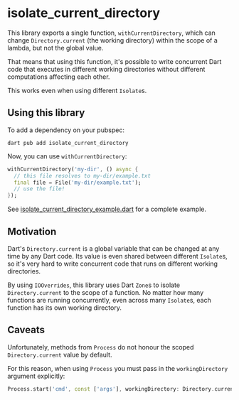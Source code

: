 # isolate_current_directory

This library exports a single function, `withCurrentDirectory`, which can change `Directory.current`
(the working directory) within the scope of a lambda, but not the global value.

That means that using this function, it's possible to write concurrent Dart code that executes in different
working directories without different computations affecting each other.

This works even when using different `Isolate`s.

## Using this library

To add a dependency on your pubspec:

```shell
dart pub add isolate_current_directory
```

Now, you can use `withCurrentDirectory`:

```dart
withCurrentDirectory('my-dir', () async {
  // this file resolves to my-dir/example.txt
  final file = File('my-dir/example.txt');
  // use the file!
});
```

See [isolate_current_directory_example.dart](example/isolate_current_directory_example.dart) for a complete example.

## Motivation

Dart's `Directory.current` is a global variable that can be changed at any time by any Dart code. Its value is even
shared between different `Isolate`s, so it's very hard to write concurrent code that runs on different working
directories.

By using `IOOverrides`, this library uses Dart `Zone`s to isolate `Directory.current` to the scope of a function.
No matter how many functions are running concurrently, even across many `Isolate`s, each function has its own
working directory.

## Caveats

Unfortunately, methods from `Process` do not honour the scoped `Directory.current` value by default.

For this reason, when using `Process` you must pass in the `workingDirectory` argument explicitly:

```dart
Process.start('cmd', const ['args'], workingDirectory: Directory.current.path);
```
